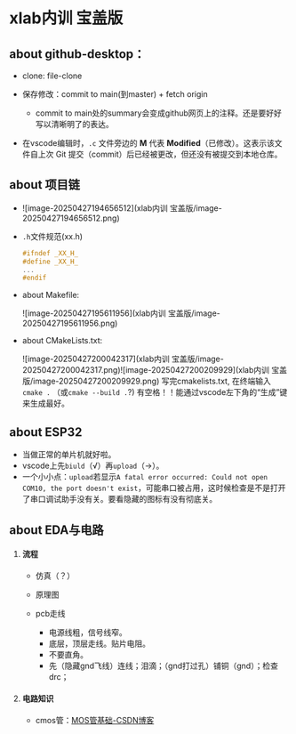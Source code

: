 # xlab内训 宝盖版



## about github-desktop：

- clone: file-clone

- 保存修改：commit to main(到master) + fetch origin 
  - commit to main处的summary会变成github网页上的注释。还是要好好写以清晰明了的表达。
  
- 在vscode编辑时，`.c` 文件旁边的 **M** 代表 **Modified**（已修改）。这表示该文件自上次 Git 提交（commit）后已经被更改，但还没有被提交到本地仓库。

  

## about 项目链

- ![image-20250427194656512](xlab内训 宝盖版/image-20250427194656512.png)

- `.h`文件规范(xx.h)

  ```c
  #ifndef _XX_H_
  #define _XX_H_
  ...
  #endif
  ```

- about Makefile:

  ![image-20250427195611956](xlab内训 宝盖版/image-20250427195611956.png)

- about CMakeLists.txt:

  ![image-20250427200042317](xlab内训 宝盖版/image-20250427200042317.png)![image-20250427200209929](xlab内训 宝盖版/image-20250427200209929.png)	写完cmakelists.txt, 在终端输入`cmake .` （或`cmake --build .`?) 有空格！！能通过vscode左下角的“生成”键来生成最好。



## about ESP32

- 当做正常的单片机就好啦。
- vscode上先`biuld`（√）再`upload`（→）。
- 一个小小点：`upload`若显示`A fatal error occurred: Could not open COM10, the port doesn't exist`，可能串口被占用，这时候检查是不是打开了串口调试助手没有关。要看隐藏的图标有没有彻底关。



## about EDA与电路

1. #### 流程

   - 仿真（？）

   - 原理图

   - pcb走线
     - 电源线粗，信号线窄。
     - 底层，顶层走线。贴片电阻。
     - 不要直角。
     - 先（隐藏gnd飞线）连线；泪滴；（gnd打过孔）铺铜（gnd）；检查drc；

2. #### 电路知识

   - cmos管：[MOS管基础-CSDN博客](https://blog.csdn.net/qq_39400113/article/details/109557613?ops_request_misc=%7B%22request%5Fid%22%3A%2275691b4cc8b581ca9de7bb4ff1d10e39%22%2C%22scm%22%3A%2220140713.130102334..%22%7D&request_id=75691b4cc8b581ca9de7bb4ff1d10e39&biz_id=0&utm_medium=distribute.pc_search_result.none-task-blog-2~all~sobaiduend~default-2-109557613-null-null.142^v102^pc_search_result_base5&utm_term=MOS场效应管（MOSFET）&spm=1018.2226.3001.4187)

   